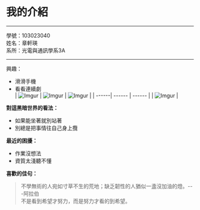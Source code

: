我的介紹
========
***
學號：103023040   
姓名：章軒瑛   
系所：光電與通訊學系3A   
* * *   
興趣：
* 滑滑手機
* 看看連續劇   
| ![Imgur](http://i.imgur.com/fpmKeXS.jpg) | ![Imgur](http://i.imgur.com/zPl0Q0r.jpg) | ![Imgur](http://i.imgur.com/AnNBGJz.jpg) |
| ------| ------ | ------ |
| ![Imgur](http://i.imgur.com/LkVdQnR.jpg) |
   

**對這黑暗世界的看法：**   
*	如果能坐著就別站著
*	別總是把事情往自己身上攬   
    
**最近的困擾：**   
* 	作業沒想法   
* 	資質太淺聽不懂  
   
**喜歡的佳句：**
>不學無術的人宛如寸草不生的荒地；缺乏韌性的人猶似一盞沒加油的燈。---阿拉伯  
>不是看到希望才努力，而是努力才看的到希望。   
